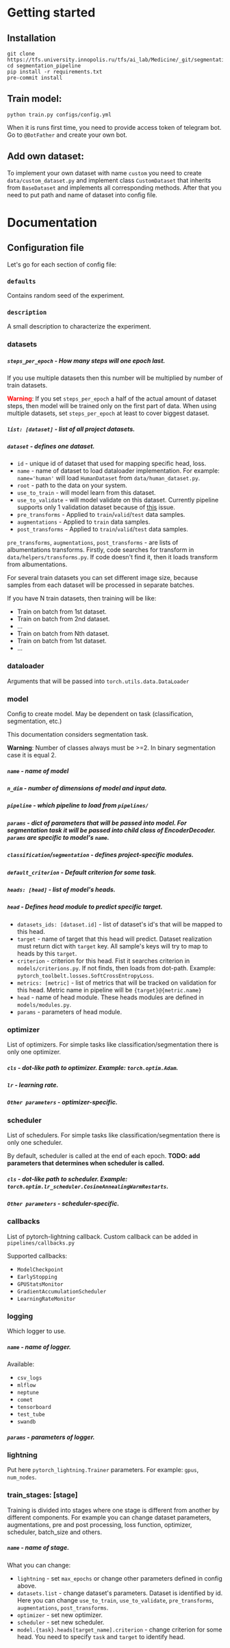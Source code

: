 
# Getting started
## Installation
```
git clone https://tfs.university.innopolis.ru/tfs/ai_lab/Medicine/_git/segmentation_pipeline
cd segmentation_pipeline
pip install -r requirements.txt
pre-commit install
```


## Train model:
```
python train.py configs/config.yml
```
When it is runs first time, you need to provide access token of telegram bot. <br> 
Go to `@BotFather` and create your own bot.

## Add own dataset:
To implement your own dataset with name `custom` you need to create `data/custom_dataset.py` and implement class `CustomDataset` that inherits from `BaseDataset` and implements all corresponding methods. 
After that you need to put path and name of dataset into config file.

# Documentation 

## Configuration file

Let's go for each section of config file:

### `defaults`
Contains random seed of the experiment.
### `description`
A small description to characterize the experiment.
### datasets
##### `steps_per_epoch` - How many steps will one epoch last.
If you use multiple datasets then this number will be multiplied by number of train datasets.

<span style="color:red">**Warning**</span>: If you set `steps_per_epoch` a half of the actual amount of dataset steps, then model will be trained only on the first part of data. 
When using multiple datasets, set `steps_per_epoch` at least to cover biggest dataset. 

##### `list: [dataset]` - list of all project datasets.

##### `dataset` - defines one dataset.

+ `id` - unique id of dataset that used for mapping specific head, loss.
+ `name` - name of dataset to load dataloader implementation. For example: `name='human'` will load `HumanDataset` from `data/human_dataset.py`.
+ `root` - path to the data on your system.
+ `use_to_train` - will model learn from this dataset.
+ `use_to_validate` - will model validate on this dataset. Currently pipeline supports only 1 validation dataset because of [this](https://github.com/PyTorchLightning/pytorch-lightning/issues/3994) issue.
+ `pre_transforms` - Applied to `train`/`valid`/`test` data samples.
+ `augmentations` - Applied to `train` data samples.
+ `post_transforms` - Applied to `train`/`valid`/`test` data samples.

`pre_transforms`, `augmentations`, `post_transforms` - are lists of albumentations transforms. Firstly, code searches for transform in `data/helpers/transforms.py`. If code doesn't find it, then it loads transform from albumentations. 

For several train datasets you can set different image size, because samples from each dataset will be processed in separate batches.

If you have N train datasets, then training will be like:
+ Train on batch from 1st dataset.
+ Train on batch from 2nd dataset.
+ ...
+ Train on batch from Nth dataset.
+ Train on batch from 1st dataset.
+ ...

### dataloader
Arguments that will be passed into  `torch.utils.data.DataLoader`

### model
Config to create model. May be dependent on task (classification, segmentation, etc.)

This documentation considers segmentation task.

**Warning**: Number of classes always must be >=2. In binary segmentation case it is equal 2. 

##### `name` - name of model
##### `n_dim` - number of dimensions of model and input data.
##### `pipeline` - which pipeline to load from `pipelines/`
##### `params` - dict of parameters that will be passed into model. For segmentation task it will be passed into child class of EncoderDecoder. `params` are specific to model's `name`.
##### `classification`/`segmentation` - defines project-specific modules.
##### `default_criterion` - Default criterion for some task.
##### `heads: [head]` - list of model's heads.

##### `head` - Defines head module to predict specific target.
+ `datasets_ids: [dataset.id]` - list of dataset's id's that will be mapped to this head.
+ `target` - name of target that this head will predict. Dataset realization must return dict with `target` key. All sample's keys will try to map to heads by this `target`.
+ `criterion` - criterion for this head. Fist it searches criterion in `models/criterions.py`. If not finds, then loads from dot-path. Example: `pytorch_toolbelt.losses.SoftCrossEntropyLoss`.
+ `metrics: [metric]` - list of metrics that will be tracked on validation for this head. Metric name in pipeline will be `{target}@{metric.name}`
+ `head` - name of head module. These heads modules are defined in `models/modules.py`.
+ `params` - parameters of head module.

### optimizer
List of optimizers. For simple tasks like classification/segmentation there is only one optimizer.

##### `cls` - dot-like path to optimizer. Example: `torch.optim.Adam`.
##### `lr` - learning rate.
##### `Other parameters` - optimizer-specific.

### scheduler
List of schedulers. For simple tasks like classification/segmentation there is only one scheduler.

By default, scheduler is called at the end of each epoch. **TODO: add parameters that determines when scheduler is called.** 

##### `cls` - dot-like path to scheduler. Example: `torch.optim.lr_scheduler.CosineAnnealingWarmRestarts`.
##### `Other parameters` - scheduler-specific.

### callbacks
List of pytorch-lightning callback. Custom callback can be added in `pipelines/callbacks.py`

Supported callbacks:
+ `ModelCheckpoint`
+ `EarlyStopping`
+ `GPUStatsMonitor`
+ `GradientAccumulationScheduler`
+ `LearningRateMonitor`

### logging
Which logger to use.

##### `name` - name of logger. 
Available:
+ `csv_logs`
+ `mlflow`
+ `neptune`
+ `comet`
+ `tensorboard`
+ `test_tube`
+ `swandb`

##### `params` - parameters of logger.

### lightning
Put here `pytorch_lightning.Trainer` parameters. For example: `gpus`, `num_nodes`.

### train_stages: [stage]
Training is divided into stages where one stage is different from another by different components. For example you can change dataset parameters, augmentations, pre and post processing, loss function, optimizer, scheduler, batch_size and others. 

##### `name` - name of stage.

What you can change:
+ `lightning` - set `max_epochs` or change other parameters defined in config above.
+ `datasets.list` - change dataset's parameters. Dataset is identified by id. Here you can change `use_to_train`, `use_to_validate`, `pre_transforms`, `augmentations`, `post_transforms`.
+ `optimizer` - set new optimizer.
+ `scheduler` - set new scheduler.
+ `model.{task}.heads[target_name].criterion` - change criterion for some head. You need to specify `task` and `target` to identify head.
